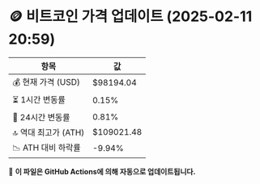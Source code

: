 # 🪙 비트코인 가격 업데이트 (2025-02-11 20:59)

| 항목                | 값 |
|--------------------|----------------|
| 💰 현재 가격 (USD) | $98194.04 |
| ⏳ 1시간 변동률    | 0.15% |
| 📆 24시간 변동률   | 0.81% |
| 🔝 역대 최고가 (ATH) | $109021.48 |
| 📉 ATH 대비 하락률 | -9.94% |

🔄 **이 파일은 GitHub Actions에 의해 자동으로 업데이트됩니다.**
